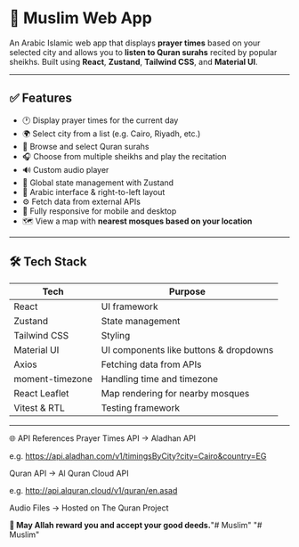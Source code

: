 # 🕌 Muslim Web App

An Arabic Islamic web app that displays **prayer times** based on your selected city and allows you to **listen to Quran surahs** recited by popular sheikhs. Built using **React**, **Zustand**, **Tailwind CSS**, and **Material UI**.

---

## ✅ Features

- 🕐 Display prayer times for the current day
- 🌍 Select city from a list (e.g. Cairo, Riyadh, etc.)
- 📖 Browse and select Quran surahs
- 🎧 Choose from multiple sheikhs and play the recitation
- 🔊 Custom audio player
- 🧠 Global state management with Zustand
- 🌙 Arabic interface & right-to-left layout
- ⚙️ Fetch data from external APIs
- 📱 Fully responsive for mobile and desktop
- 🗺️ View a map with **nearest mosques based on your location**

---

## 🛠️ Tech Stack

| Tech             | Purpose                                  |
|------------------|------------------------------------------|
| React            | UI framework                             |
| Zustand          | State management                         |
| Tailwind CSS     | Styling                                  |
| Material UI      | UI components like buttons & dropdowns   |
| Axios            | Fetching data from APIs                  |
| moment-timezone  | Handling time and timezone               |
| React Leaflet    | Map rendering for nearby mosques         |
| Vitest & RTL     | Testing framework                        |

---

🌐 API References
Prayer Times API → Aladhan API

e.g. https://api.aladhan.com/v1/timingsByCity?city=Cairo&country=EG

Quran API → Al Quran Cloud API

e.g. http://api.alquran.cloud/v1/quran/en.asad

Audio Files → Hosted on The Quran Project



**🕋 May Allah reward you and accept your good deeds.**"# Muslim" 
"# Muslim" 
